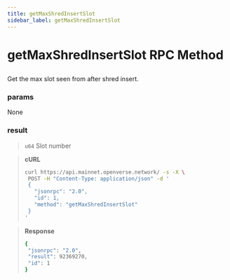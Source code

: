 ```yaml
---
title: getMaxShredInsertSlot
sidebar_label: getMaxShredInsertSlot
---
```

# getMaxShredInsertSlot RPC Method

## 

Get the max slot seen from after shred insert.

### params

None

### result

>`u64` Slot number





> **cURL**
> ```bash
>curl https://api.mainnet.openverse.network/ -s -X \
>  POST -H "Content-Type: application/json" -d ' 
>  {
>    "jsonrpc": "2.0",
>    "id": 1,
>    "method": "getMaxShredInsertSlot"
>  }
>'
>```


> **Response**
> ```bash
>{
>  "jsonrpc": "2.0",
>  "result": 92369270,
>  "id": 1
>}
>```
